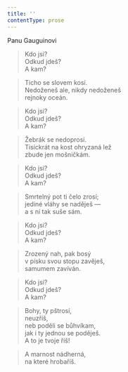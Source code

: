 ```yaml
---
title: ''
contentType: prose
---
```


Panu Gauguinovi

> Kdo jsi?  
> Odkud jdeš?  
> A kam?

> Ticho se slovem kosí.  
> Nedoženeš ale, nikdy nedoženeš  
> rejnoky oceán.

> Kdo jsi?  
> Odkud jdeš?  
> A kam?

> Žebrák se nedoprosí.  
> Tisíckrát na kost ohryzaná lež  
> zbude jen mošničkám.

> Kdo jsi?  
> Odkud jdeš?  
> A kam?

> Smrtelný pot ti čelo zrosí;  
> jediné vláhy se naděješ —  
> a s ní tak suše sám.

> Kdo jsi?  
> Odkud jdeš?  
> A kam?

> Zrozený nah, pak bosý  
> v písku svou stopu zavěješ,  
> samumem zavíván.

> Kdo jsi?  
> Odkud jdeš?  
> A kam?

> Bohy, ty pštrosí,  
> neuzříš,  
> neb poděli se bůhvíkam,  
> jak i ty jednou se poděješ.  
> A to je tvoje říš!

> A marnost nádherná,  
> na které hrobaříš.
